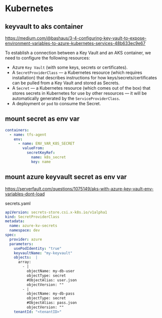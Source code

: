 # Kubernetes

## keyvault to aks container
https://medium.com/@bashaus/3-4-configuring-key-vault-to-expose-environment-variables-to-azure-kubernetes-services-48b633ec9e67

To establish a connection between a Key Vault and an AKS container, we need to configure the following resources:
- Azure `Key Vault` (with some keys, secrets or certificates).
- A `SecretProviderClass` — a Kubernetes resource (which requires installation) that describes instructions for how keys/secrets/certificates can be pulled from a Key Vault and stored as Secrets.
- A `Secret` — a Kubernetes resource (which comes out of the box) that stores secrets in Kubernetes for use by other resources — it will be automatically generated by the `ServiceProviderClass`.
- A deployment or `pod` to consume the Secret.

## mount secret as env var
```yaml
containers:
  - name: tfs-agent
    env:
      - name: ENV_VAR_K8S_SECRET
        valueFrom:
          secretKeyRef:
            name: k8s_secret
            key: name
```

## mount azure keyvault secret as env var
https://serverfault.com/questions/1075149/aks-with-azure-key-vault-env-variables-dont-load

secrets.yaml
```yaml
apiVersion: secrets-store.csi.x-k8s.io/v1alpha1
kind: SecretProviderClass
metadata:
  name: azure-kv-secrets
  namespace: dev
spec:
  provider: azure
  parameters:
    usePodIdentity: "true"
    keyvaultName: "my-keyvault"                  
    objects:  |
      array:
        - |
          objectName: my-db-user
          objectType: secret
          #ObjectAlias: user.json
          objectVersion: ""
        - |
          objectName: my-db-pass
          objectType: secret
          #ObjectAlias: pass.json
          objectVersion: ""
    tenantId: "<tenantID>"
```

